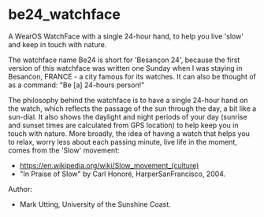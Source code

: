 # be24_watchface
A WearOS WatchFace with a single 24-hour hand, to help you live 'slow' and keep in touch with nature.

The watchface name Be24 is short for 'Besançon 24', because the first version of this watchface was written one Sunday when I was staying in Besanćon, FRANCE - a city famous for its watches.  It can also be thought of as a command: "Be [a] 24-hours person!"

The philosophy behind the watchface is to have a single 24-hour hand on the watch, which reflects the passage of the sun through the day, a bit like a sun-dial.  It also shows the daylight and night periods of your day (sunrise and sunset times are calculated from GPS location) to help keep you in touch with nature.  More broadly, the idea of having a watch that helps you to relax, worry less about each passing minute, live life in the moment, comes from the 'Slow' movement:
* https://en.wikipedia.org/wiki/Slow_movement_(culture)
* "In Praise of Slow" by Carl Honoré, HarperSanFrancisco, 2004.

Author: 
* Mark Utting, University of the Sunshine Coast.

